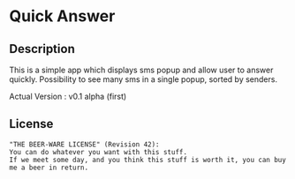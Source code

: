 Quick Answer
==================

Description
-----------
This is a simple app which displays sms popup and allow user to answer quickly.
Possibility to see many sms in a single popup, sorted by senders.

Actual Version : v0.1 alpha (first)

License
-------

```
"THE BEER-WARE LICENSE" (Revision 42):
You can do whatever you want with this stuff. 
If we meet some day, and you think this stuff is worth it, you can buy me a beer in return.
```